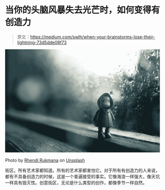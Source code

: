 # 当你的头脑风暴失去光芒时，如何变得有创造力

> 原文：<https://medium.com/swlh/when-your-brainstorms-lose-their-lightning-73d5dde08f73>

![](img/22650eafc38173f7603683b9d8123bea.png)

Photo by [Rhendi Rukmana](https://unsplash.com/@rendisssta?utm_source=unsplash&utm_medium=referral&utm_content=creditCopyText) on [Unsplash](https://unsplash.com/search/photos/gloomy-weather?utm_source=unsplash&utm_medium=referral&utm_content=creditCopyText)

街区。所有艺术家都知道。所有的艺术家都害怕它。对于所有有创造力的人来说，都有不具备创造力的时候，这是一个普遍接受的事实。它像海浪一样强大，像天坑一样具有毁灭性。创意街区，无论是什么类型的创作，都像季节一样自然。